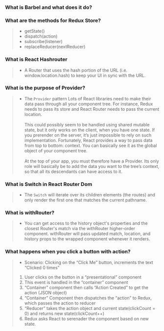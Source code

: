 
### What is Barbel and what does it do?
### What are the methods for Redux Store?
> - getState()
> - dispatch(action)
> - subscribe(listener)
> - replaceReducer(nextReducer)


### What is React Hashrouter
> - A Router that uses the hash portion of the URL (i.e. window.location.hash) to keep your UI in sync with the URL.

### What is the purpose of Provider?
> - The `Provider` pattern
Lots of React libraries need to make their data pass through all your component tree. For instance, Redux needs to pass its store and React Router needs to pass the current location.<br><br>
This could possibly seem to be handled using shared mutable state, but it only works on the client, when you have one state. If you prerender on the server, it’s just impossible to rely on such implementation. 
Fortunately, React provides a way to pass data from top to bottom: context. You can basically see it as the global object of your component tree. 
<br><br>
At the top of your app, you must therefore have a Provider. Its only role will basically be to add the data you want to the tree’s context, so that all its descendants can have access to it.


### What is Switch in React Router Dom 
> - The `Switch` will iterate over its children elements (the routes) and only render the first one that matches the current pathname.

### What is withRouter?
> - You can get access to the history object's properties and the closest Router's match via the withRouter higher-order component. withRouter will pass updated match, location, and history props to the wrapped component whenever it renders.

### What happens when you click a button with action?

> - Scenario: Clicking on the “Click Me” button, increments the text “Clicked 0 times”<br>
> 1. User clicks on the button in a “presentational” component
> 2. This event is handled in the “container” component
> 3. “Container” component then calls “Action Created” to get the action (JSON object)
> 4. “Container” Component then dispatches the “action” to Redux, which passes the action to reducer
> 5. “Reducer” takes the action object and current state(clickCount = 0) and returns new state(clickCount++)
> 6. Redux asks React to serenader the component based on new state.
